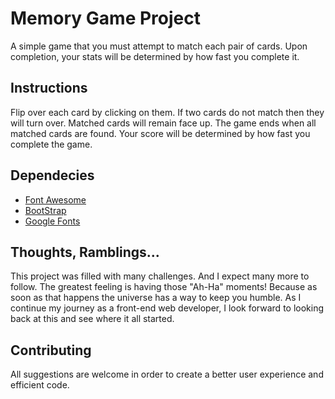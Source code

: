 # Memory Game Project

A simple game that you must attempt to match each pair of cards. Upon completion, your stats will be determined by how fast you complete it.

## Instructions

Flip over each card by clicking on them. If two cards do not match then they will turn over. Matched cards will remain face up. The game ends when all matched cards are found. Your score will be determined by how fast you complete the game. 

## Dependecies

- [Font Awesome](https://fontawesome.com/)
- [BootStrap](https://getbootstrap.com/docs/4.0/getting-started/introduction/)
- [Google Fonts](https://fonts.google.com/)

## Thoughts, Ramblings...

This project was filled with many challenges. And I expect many more to follow. The greatest feeling is having those "Ah-Ha" moments! Because as soon as that happens the universe has a way to keep you humble.  As I continue my journey as a front-end web developer, I look forward to looking back at this and see where it all started. 

## Contributing

All suggestions are welcome in order to create a better user experience and efficient code. 


